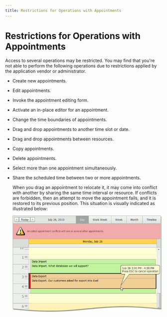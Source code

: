 ```yaml
---
title: Restrictions for Operations with Appointments
---
```

# Restrictions for Operations with Appointments
Access to several operations may be restricted. You may find that you're not able to perform the following operations due to restrictions applied by the application vendor or administrator.
* Create new appointments.
* Edit appointments.
* Invoke the appointment editing form.
* Activate an in-place editor for an appointment.
* Change the time boundaries of appointments.
* Drag and drop appointments to another time slot or date.
* Drag and drop appointments between resources.
* Copy appointments.
* Delete appointments.
* Select more than one appointment simultaneously.
* Share the scheduled time between two or more appointments.  
	
	When you drag an appointment to relocate it, it may come into conflict with another by sharing the same time interval or resource. If conflicts are forbidden, then an attempt to move the appointment fails, and it is restored to its previous position. This situation is visually indicated as illustrated below:
	
	![AppointmentRestrictions_Conflict](../../../images/img12055.png)